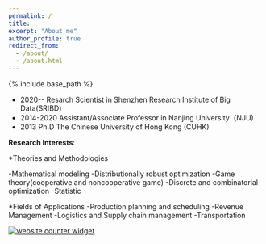 ```yaml
---
permalink: /
title: 
excerpt: "About me"
author_profile: true
redirect_from: 
  - /about/
  - /about.html
---
```


{% include base_path %}


* 2020--      Resarch Scientist in Shenzhen Research Institute of Big Data(SRIBD)
* 2014-2020   Assistant/Associate Professor in Nanjing University（NJU)
* 2013 Ph.D   The Chinese University of Hong Kong (CUHK)

**Research Interests**: 

*Theories and Methodologies

-Mathematical modeling
-Distributionally robust optimization
-Game theory(cooperative and noncooperative game)
-Discrete and combinatorial optimization
-Statistic


*Fields of Applications
-Production planning and scheduling
-Revenue Management
-Logistics and Supply chain management
-Transportation




<div id="sfca65yz9mwqd6fhn1rfutkx62b9g3mbg36"></div><noscript><a href="https://www.freecounterstat.com" title="website counter widget"><img src="https://counter3.stat.ovh/private/freecounterstat.php?c=a65yz9mwqd6fhn1rfutkx62b9g3mbg36" border="0" title="website counter widget" alt="website counter widget"></a></noscript>


